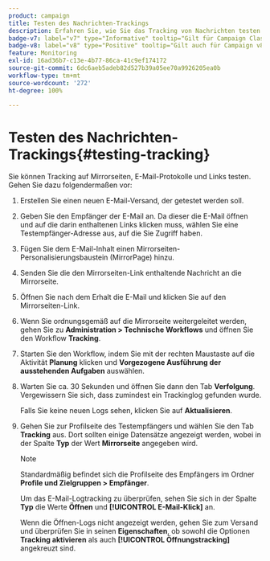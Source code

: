 ```yaml
---
product: campaign
title: Testen des Nachrichten-Trackings
description: Erfahren Sie, wie Sie das Tracking von Nachrichten testen
badge-v7: label="v7" type="Informative" tooltip="Gilt für Campaign Classic v7"
badge-v8: label="v8" type="Positive" tooltip="Gilt auch für Campaign v8"
feature: Monitoring
exl-id: 16ad36b7-c13e-4b77-86ca-41c9ef174172
source-git-commit: 6dc6aeb5adeb82d527b39a05ee70a9926205ea0b
workflow-type: tm+mt
source-wordcount: '272'
ht-degree: 100%

---
```


# Testen des Nachrichten-Trackings{#testing-tracking}



Sie können Tracking auf Mirrorseiten, E-Mail-Protokolle und Links testen. Gehen Sie dazu folgendermaßen vor:

1. Erstellen Sie einen neuen E-Mail-Versand, der getestet werden soll.
1. Geben Sie den Empfänger der E-Mail an. Da dieser die E-Mail öffnen und auf die darin enthaltenen Links klicken muss, wählen Sie eine Testempfänger-Adresse aus, auf die Sie Zugriff haben.
1. Fügen Sie dem E-Mail-Inhalt einen Mirrorseiten-Personalisierungsbaustein (MirrorPage) hinzu.
1. Senden Sie die den Mirrorseiten-Link enthaltende Nachricht an die Mirrorseite.
1. Öffnen Sie nach dem Erhalt die E-Mail und klicken Sie auf den Mirrorseiten-Link.
1. Wenn Sie ordnungsgemäß auf die Mirrorseite weitergeleitet werden, gehen Sie zu **Administration > Technische Workflows** und öffnen Sie den Workflow **Tracking**.
1. Starten Sie den Workflow, indem Sie mit der rechten Maustaste auf die Aktivität **Planung** klicken und **Vorgezogene Ausführung der ausstehenden Aufgaben** auswählen.
1. Warten Sie ca. 30 Sekunden und öffnen Sie dann den Tab **Verfolgung**. Vergewissern Sie sich, dass zumindest ein Trackinglog gefunden wurde.

   Falls Sie keine neuen Logs sehen, klicken Sie auf **Aktualisieren**.

1. Gehen Sie zur Profilseite des Testempfängers und wählen Sie den Tab **Tracking** aus. Dort sollten einige Datensätze angezeigt werden, wobei in der Spalte **Typ** der Wert **Mirrorseite** angegeben wird.

   >[!NOTE]
   >
   >Standardmäßig befindet sich die Profilseite des Empfängers im Ordner **Profile und Zielgruppen > Empfänger**.

   Um das E-Mail-Logtracking zu überprüfen, sehen Sie sich in der Spalte **Typ** die Werte **Öffnen** und **[!UICONTROL E-Mail-Klick]** an.

   Wenn die Öffnen-Logs nicht angezeigt werden, gehen Sie zum Versand und überprüfen Sie in seinen **Eigenschaften**, ob sowohl die Optionen **Tracking aktivieren** als auch **[!UICONTROL Öffnungstracking]** angekreuzt sind.
